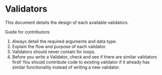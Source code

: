# Validators
This document details the design of each available validators.

Guide for contributors:
1. Always detail the required arguments and data type.
2. Explain the flow and purpose of each validator.
3. Validators should never contain for loops.
4. Before you write a Validator, check and see if there are similar validators first! You should contribute code to existing validator if it already has similar functionality instead of writing a new validator.
